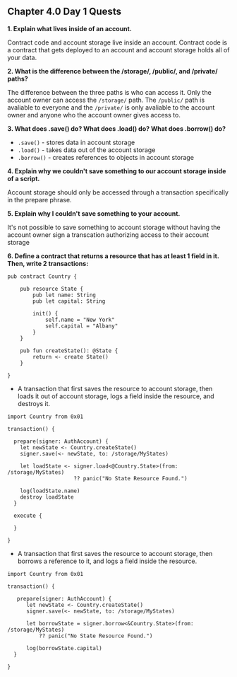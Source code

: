 ## Chapter 4.0 Day 1 Quests

**1. Explain what lives inside of an account.**

Contract code and account storage live inside an account. Contract code is a contract that gets deployed to an account and account storage holds all of your data.

**2. What is the difference between the /storage/, /public/, and /private/ paths?**

The difference between the three paths is who can access it. Only the account owner can access the `/storage/` path. The `/public/` path is avaliable to everyone and the `/private/` is only avaliable to the account owner and anyone who the account owner gives access to.

**3. What does .save() do? What does .load() do? What does .borrow() do?**
  * `.save()` - stores data in account storage
  * `.load()` - takes data out of the account storage
  * `.borrow()` - creates references to objects in account storage

**4. Explain why we couldn't save something to our account storage inside of a script.**

Account storage should only be accessed through a transaction specifically in the prepare phrase.

**5. Explain why I couldn't save something to your account.**

It's not possible to save something to account storage without having the account owner sign a transcation authorizing access to their account storage

**6. Define a contract that returns a resource that has at least 1 field in it. Then, write 2 transactions:**

```cadence
pub contract Country {

    pub resource State {
        pub let name: String
        pub let capital: String

        init() {
            self.name = "New York"
            self.capital = "Albany"
        }
    }

    pub fun createState(): @State {
        return <- create State()
    }

}
```

  * A transaction that first saves the resource to account storage, then loads it out of account storage, logs a field inside the resource, and destroys it.
  
```cadence
import Country from 0x01

transaction() {

  prepare(signer: AuthAccount) {
    let newState <- Country.createState()
    signer.save(<- newState, to: /storage/MyStates)
    
    let loadState <- signer.load<@Country.State>(from: /storage/MyStates)
                     ?? panic("No State Resource Found.")
    
    log(loadState.name)
    destroy loadState
  }

  execute {
  
  }

}
```

  * A transaction that first saves the resource to account storage, then borrows a reference to it, and logs a field inside the resource.
```cadence
import Country from 0x01

transaction() {

   prepare(signer: AuthAccount) {
      let newState <- Country.createState()
      signer.save(<- newState, to: /storage/MyStates)
        
      let borrowState = signer.borrow<&Country.State>(from: /storage/MyStates)
          ?? panic("No State Resource Found.")

      log(borrowState.capital)
  }

}
```
